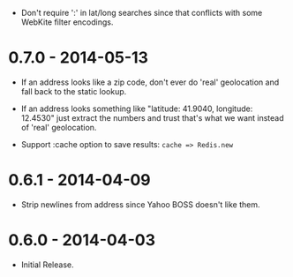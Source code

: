 * Don't require ':' in lat/long searches since that conflicts with
  some WebKite filter encodings.

0.7.0 - 2014-05-13
==================

* If an address looks like a zip code, don't ever do 'real' 
  geolocation and fall back to the static lookup.

* If an address looks something like "latitude: 41.9040, longitude:
  12.4530" just extract the numbers and trust that's what we want
  instead of 'real' geolocation.

* Support :cache option to save results: `cache => Redis.new`

0.6.1 - 2014-04-09
==================

*   Strip newlines from address since Yahoo BOSS doesn't like them.

0.6.0 - 2014-04-03
==================

*   Initial Release.